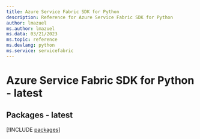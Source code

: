 ```yaml
---
title: Azure Service Fabric SDK for Python
description: Reference for Azure Service Fabric SDK for Python
author: lmazuel
ms.author: lmazuel
ms.data: 03/21/2023
ms.topic: reference
ms.devlang: python
ms.service: servicefabric
---
```

# Azure Service Fabric SDK for Python - latest
## Packages - latest
[!INCLUDE [packages](service-fabric-index.md)]